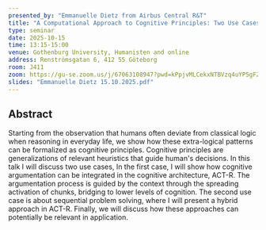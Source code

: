 ```yaml
---
presented_by: "Emmanuelle Dietz from Airbus Central R&T"
title: "A Computational Approach to Cognitive Principles: Two Use Cases"
type: seminar
date: 2025-10-15
time: 13:15-15:00
venue: Gothenburg University, Humanisten and online
address: Renströmsgatan 6, 412 55 Göteborg
room: J411
zoom: https://gu-se.zoom.us/j/67063108947?pwd=kPpjvMLCekxNTBVzq4uYP5gFZ6Y6vd.1 
slides: "Emmanuelle Dietz 15.10.2025.pdf"
---
```


## Abstract
Starting from the observation that humans often deviate from classical logic when reasoning in everyday life, we show how these extra-logical patterns can be formalized as cognitive principles. Cognitive principles are generalizations of relevant heuristics that guide human's decisions.  In this talk I will discuss two use cases, In the first case, I will show how cognitive argumentation can be integrated in the cognitive architecture, ACT-R. The argumentation process is guided by the context through the spreading activation of chunks, bridging to lower levels of cognition. The second use case is about sequential problem solving, where I will present a hybrid approach in ACT-R. Finally, we will discuss how these approaches can potentially be relevant in application.
